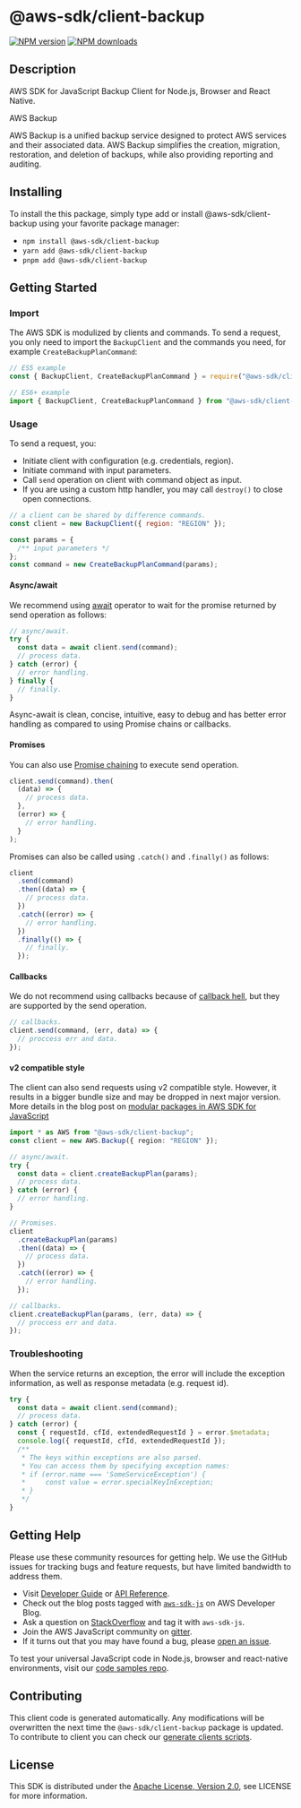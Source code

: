 # @aws-sdk/client-backup

[![NPM version](https://img.shields.io/npm/v/@aws-sdk/client-backup/latest.svg)](https://www.npmjs.com/package/@aws-sdk/client-backup)
[![NPM downloads](https://img.shields.io/npm/dm/@aws-sdk/client-backup.svg)](https://www.npmjs.com/package/@aws-sdk/client-backup)

## Description

AWS SDK for JavaScript Backup Client for Node.js, Browser and React Native.

<fullname>AWS Backup</fullname>

<p>AWS Backup is a unified backup service designed to protect AWS services and their
associated data. AWS Backup simplifies the creation, migration, restoration, and deletion
of backups, while also providing reporting and auditing.</p>

## Installing

To install the this package, simply type add or install @aws-sdk/client-backup
using your favorite package manager:

- `npm install @aws-sdk/client-backup`
- `yarn add @aws-sdk/client-backup`
- `pnpm add @aws-sdk/client-backup`

## Getting Started

### Import

The AWS SDK is modulized by clients and commands.
To send a request, you only need to import the `BackupClient` and
the commands you need, for example `CreateBackupPlanCommand`:

```js
// ES5 example
const { BackupClient, CreateBackupPlanCommand } = require("@aws-sdk/client-backup");
```

```ts
// ES6+ example
import { BackupClient, CreateBackupPlanCommand } from "@aws-sdk/client-backup";
```

### Usage

To send a request, you:

- Initiate client with configuration (e.g. credentials, region).
- Initiate command with input parameters.
- Call `send` operation on client with command object as input.
- If you are using a custom http handler, you may call `destroy()` to close open connections.

```js
// a client can be shared by difference commands.
const client = new BackupClient({ region: "REGION" });

const params = {
  /** input parameters */
};
const command = new CreateBackupPlanCommand(params);
```

#### Async/await

We recommend using [await](https://developer.mozilla.org/en-US/docs/Web/JavaScript/Reference/Operators/await)
operator to wait for the promise returned by send operation as follows:

```js
// async/await.
try {
  const data = await client.send(command);
  // process data.
} catch (error) {
  // error handling.
} finally {
  // finally.
}
```

Async-await is clean, concise, intuitive, easy to debug and has better error handling
as compared to using Promise chains or callbacks.

#### Promises

You can also use [Promise chaining](https://developer.mozilla.org/en-US/docs/Web/JavaScript/Guide/Using_promises#chaining)
to execute send operation.

```js
client.send(command).then(
  (data) => {
    // process data.
  },
  (error) => {
    // error handling.
  }
);
```

Promises can also be called using `.catch()` and `.finally()` as follows:

```js
client
  .send(command)
  .then((data) => {
    // process data.
  })
  .catch((error) => {
    // error handling.
  })
  .finally(() => {
    // finally.
  });
```

#### Callbacks

We do not recommend using callbacks because of [callback hell](http://callbackhell.com/),
but they are supported by the send operation.

```js
// callbacks.
client.send(command, (err, data) => {
  // proccess err and data.
});
```

#### v2 compatible style

The client can also send requests using v2 compatible style.
However, it results in a bigger bundle size and may be dropped in next major version. More details in the blog post
on [modular packages in AWS SDK for JavaScript](https://aws.amazon.com/blogs/developer/modular-packages-in-aws-sdk-for-javascript/)

```ts
import * as AWS from "@aws-sdk/client-backup";
const client = new AWS.Backup({ region: "REGION" });

// async/await.
try {
  const data = client.createBackupPlan(params);
  // process data.
} catch (error) {
  // error handling.
}

// Promises.
client
  .createBackupPlan(params)
  .then((data) => {
    // process data.
  })
  .catch((error) => {
    // error handling.
  });

// callbacks.
client.createBackupPlan(params, (err, data) => {
  // proccess err and data.
});
```

### Troubleshooting

When the service returns an exception, the error will include the exception information,
as well as response metadata (e.g. request id).

```js
try {
  const data = await client.send(command);
  // process data.
} catch (error) {
  const { requestId, cfId, extendedRequestId } = error.$metadata;
  console.log({ requestId, cfId, extendedRequestId });
  /**
   * The keys within exceptions are also parsed.
   * You can access them by specifying exception names:
   * if (error.name === 'SomeServiceException') {
   *     const value = error.specialKeyInException;
   * }
   */
}
```

## Getting Help

Please use these community resources for getting help.
We use the GitHub issues for tracking bugs and feature requests, but have limited bandwidth to address them.

- Visit [Developer Guide](https://docs.aws.amazon.com/sdk-for-javascript/v3/developer-guide/welcome.html)
  or [API Reference](https://docs.aws.amazon.com/AWSJavaScriptSDK/v3/latest/index.html).
- Check out the blog posts tagged with [`aws-sdk-js`](https://aws.amazon.com/blogs/developer/tag/aws-sdk-js/)
  on AWS Developer Blog.
- Ask a question on [StackOverflow](https://stackoverflow.com/questions/tagged/aws-sdk-js) and tag it with `aws-sdk-js`.
- Join the AWS JavaScript community on [gitter](https://gitter.im/aws/aws-sdk-js-v3).
- If it turns out that you may have found a bug, please [open an issue](https://github.com/aws/aws-sdk-js-v3/issues/new/choose).

To test your universal JavaScript code in Node.js, browser and react-native environments,
visit our [code samples repo](https://github.com/aws-samples/aws-sdk-js-tests).

## Contributing

This client code is generated automatically. Any modifications will be overwritten the next time the `@aws-sdk/client-backup` package is updated.
To contribute to client you can check our [generate clients scripts](https://github.com/aws/aws-sdk-js-v3/tree/master/scripts/generate-clients).

## License

This SDK is distributed under the
[Apache License, Version 2.0](http://www.apache.org/licenses/LICENSE-2.0),
see LICENSE for more information.
